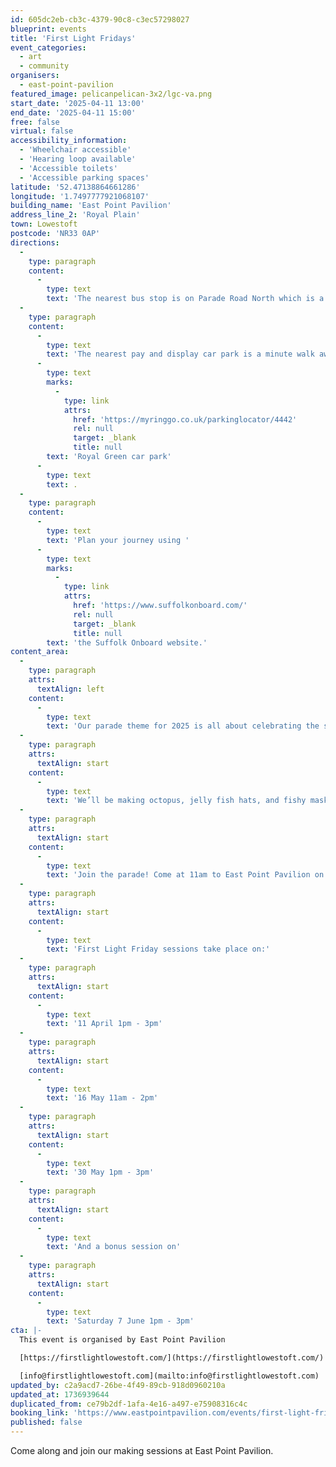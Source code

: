 ```yaml
---
id: 605dc2eb-cb3c-4379-90c8-c3ec57298027
blueprint: events
title: 'First Light Fridays'
event_categories:
  - art
  - community
organisers:
  - east-point-pavilion
featured_image: pelicanpelican-3x2/lgc-va.png
start_date: '2025-04-11 13:00'
end_date: '2025-04-11 15:00'
free: false
virtual: false
accessibility_information:
  - 'Wheelchair accessible'
  - 'Hearing loop available'
  - 'Accessible toilets'
  - 'Accessible parking spaces'
latitude: '52.47138864661286'
longitude: '1.7497777921068107'
building_name: 'East Point Pavilion'
address_line_2: 'Royal Plain'
town: Lowestoft
postcode: 'NR33 0AP'
directions:
  -
    type: paragraph
    content:
      -
        type: text
        text: 'The nearest bus stop is on Parade Road North which is a three minute walk from East Point Pavilion. There is a selection of buses which connect us to the town centre for example, No X2, X22 and 109.'
  -
    type: paragraph
    content:
      -
        type: text
        text: 'The nearest pay and display car park is a minute walk away at '
      -
        type: text
        marks:
          -
            type: link
            attrs:
              href: 'https://myringgo.co.uk/parkinglocator/4442'
              rel: null
              target: _blank
              title: null
        text: 'Royal Green car park'
      -
        type: text
        text: .
  -
    type: paragraph
    content:
      -
        type: text
        text: 'Plan your journey using '
      -
        type: text
        marks:
          -
            type: link
            attrs:
              href: 'https://www.suffolkonboard.com/'
              rel: null
              target: _blank
              title: null
        text: 'the Suffolk Onboard website.'
content_area:
  -
    type: paragraph
    attrs:
      textAlign: left
    content:
      -
        type: text
        text: 'Our parade theme for 2025 is all about celebrating the salty brine right here in Lowestoft. We will be visiting local schools looking at the Five Layers of the Sea and we’d love to see you at our community open events - First Light Fridays - where you can create a sea creature to use in our opening parade.'
  -
    type: paragraph
    attrs:
      textAlign: start
    content:
      -
        type: text
        text: 'We’ll be making octopus, jelly fish hats, and fishy masks to wear in the parade.'
  -
    type: paragraph
    attrs:
      textAlign: start
    content:
      -
        type: text
        text: 'Join the parade! Come at 11am to East Point Pavilion on 21 June and and tag along - Dress to impress!'
  -
    type: paragraph
    attrs:
      textAlign: start
    content:
      -
        type: text
        text: 'First Light Friday sessions take place on:'
  -
    type: paragraph
    attrs:
      textAlign: start
    content:
      -
        type: text
        text: '11 April 1pm - 3pm'
  -
    type: paragraph
    attrs:
      textAlign: start
    content:
      -
        type: text
        text: '16 May 11am - 2pm'
  -
    type: paragraph
    attrs:
      textAlign: start
    content:
      -
        type: text
        text: '30 May 1pm - 3pm'
  -
    type: paragraph
    attrs:
      textAlign: start
    content:
      -
        type: text
        text: 'And a bonus session on'
  -
    type: paragraph
    attrs:
      textAlign: start
    content:
      -
        type: text
        text: 'Saturday 7 June 1pm - 3pm'
cta: |-
  This event is organised by East Point Pavilion

  [https://firstlightlowestoft.com/](https://firstlightlowestoft.com/)

  [info@firstlightlowestoft.com](mailto:info@firstlightlowestoft.com)
updated_by: c2a9acd7-26be-4f49-89cb-918d0960210a
updated_at: 1736939644
duplicated_from: ce79b2df-1afa-4e16-a497-e75908316c4c
booking_link: 'https://www.eastpointpavilion.com/events/first-light-fridays-ya3dj'
published: false
---
```

Come along and join our making sessions at East Point Pavilion.